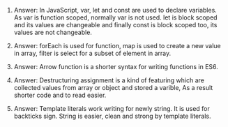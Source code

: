 1. Answer: In JavaScript, var, let and const are used to declare variables. As var is function scoped, normally var is not used. let is block scoped and its values are changeable and finally const is block scoped too, its values are not changeable.

2. Answer:  forEach is used for function, map is used to create a new value in array, filter is select for a subset of element in array.

3. Answer:  Arrow function is a shorter syntax for writing functions in ES6.

4. Answer:  Destructuring assignment is a kind of featuring which are collected values from array or object and stored a varible, As a result shorter code and to read easier.

5. Answer:  Template literals work writing for newly string. It is used for backticks sign. String is easier, clean and strong by template literals.
